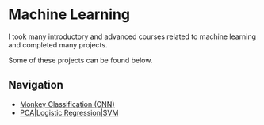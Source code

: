 # Machine Learning

I took many introductory and advanced courses related to machine learning and completed many projects.

Some of these projects can be found below.

## Navigation

- [Monkey Classification (CNN)](/machine-learning/monkey-classification)
- [PCA|Logistic Regression|SVM](/machine-learning/PCA-LR-SVM)
